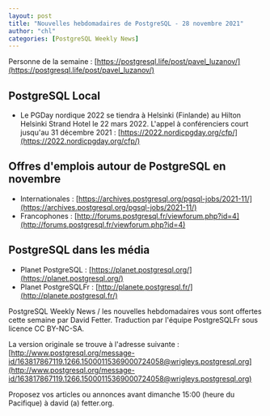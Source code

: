 ```yaml
---
layout: post
title: "Nouvelles hebdomadaires de PostgreSQL - 28 novembre 2021"
author: "chl"
categories: [PostgreSQL Weekly News]
---
```



Personne de la semaine : [https://postgresql.life/post/pavel_luzanov/](https://postgresql.life/post/pavel_luzanov/)

## PostgreSQL Local

- Le PGDay nordique 2022 se tiendra à Helsinki (Finlande) au Hilton Helsinki Strand Hotel le 22 mars 2022.
  L'appel à conférenciers court jusqu'au 31 décembre 2021 :
  [https://2022.nordicpgday.org/cfp/](https://2022.nordicpgday.org/cfp/)

<!--more-->

## Offres d'emplois autour de PostgreSQL en novembre

- Internationales : [https://archives.postgresql.org/pgsql-jobs/2021-11/](https://archives.postgresql.org/pgsql-jobs/2021-11/)
- Francophones : [http://forums.postgresql.fr/viewforum.php?id=4](http://forums.postgresql.fr/viewforum.php?id=4)

## PostgreSQL dans les média

- Planet PostgreSQL : [https://planet.postgresql.org/](https://planet.postgresql.org/)
- Planet PostgreSQLFr : [http://planete.postgresql.fr/](http://planete.postgresql.fr/)

PostgreSQL Weekly News / les nouvelles hebdomadaires vous sont offertes cette semaine par David Fetter. Traduction par l'équipe PostgreSQLFr sous licence CC BY-NC-SA.


La version originale se trouve à l'adresse suivante :
[http://www.postgresql.org/message-id/163817867119.1266.15000115369000724058@wrigleys.postgresql.org](http://www.postgresql.org/message-id/163817867119.1266.15000115369000724058@wrigleys.postgresql.org)

Proposez vos articles ou annonces avant dimanche 15:00 (heure du Pacifique) à david (a) fetter.org.

